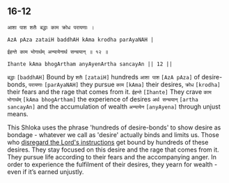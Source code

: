 ## 16-12


```shloka-sa
आशा पाश शतैः बद्धाः काम क्रोध परायणाः ।
```
```shloka-sa-hk
AzA pAza zataiH baddhAH kAma krodha parAyaNAH |
```
```shloka-sa
ईहन्ते काम भोगार्थम् अन्यायेनार्थ सन्चयान् ॥ १२ ॥
```
```shloka-sa-hk
Ihante kAma bhogArtham anyAyenArtha sancayAn || 12 ||
```

`बद्धाः` `[baddhAH]` Bound by `शतैः` `[zataiH]` hundreds `आशा पाश` `[AzA pAza]` of desire-bonds, `परायणाः` `[parAyaNAH]` they pursue `काम` `[kAma]` their desires, `क्रोध` `[krodha]` their fears and the rage that comes from it. `ईहन्ते` `[Ihante]` They crave `काम भोगार्थम्` `[kAma bhogArtham]` the experience of desires `अर्थ सन्चयान्` `[artha sancayAn]` and the accumulation of wealth `अन्यायेन` `[anyAyena]` through unjust means.

This Shloka uses the phrase 'hundreds of desire-bonds' to show desire as bondage - whatever we call as 'desire' actually binds and limits us. Those who [disregard the Lord's instructions](deva_asura) get bound by hundreds of these desires. They stay focused on this desire and the rage that comes from it. They pursue life according to their fears and the accompanying anger.
In order to experience the fulfilment of their desires, they yearn for wealth - even if it’s earned unjustly.

